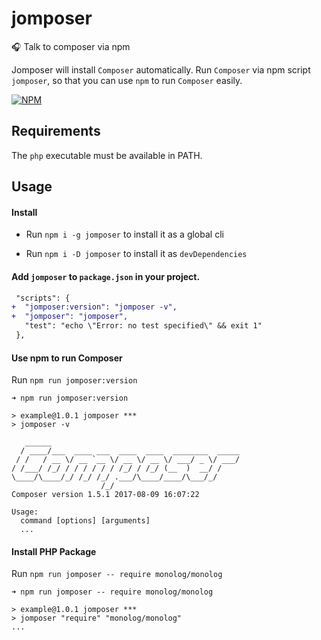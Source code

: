 jomposer
=======
:headphones: Talk to composer via npm

Jomposer will install `Composer` automatically.
Run `Composer` via npm script `jomposer`, so that you can use `npm` to run `Composer` easily.

[![NPM](https://nodei.co/npm/jomposer.png?downloads=true)](https://nodei.co/npm/jomposer/)

## Requirements

The `php` executable must be available in PATH.

## Usage

#### Install

- Run `npm i -g jomposer` to install it as a global cli

- Run `npm i -D jomposer` to install it as `devDependencies`

#### Add `jomposer` to `package.json` in your project.

```diff
 "scripts": {
+  "jomposer:version": "jomposer -v",
+  "jomposer": "jomposer",
   "test": "echo \"Error: no test specified\" && exit 1"
 },
```

#### Use npm to run Composer

Run `npm run jomposer:version`

```
➜ npm run jomposer:version

> example@1.0.1 jomposer ***
> jomposer -v

   ______
  / ____/___  ____ ___  ____  ____  ________  _____
 / /   / __ \/ __ `__ \/ __ \/ __ \/ ___/ _ \/ ___/
/ /___/ /_/ / / / / / / /_/ / /_/ (__  )  __/ /
\____/\____/_/ /_/ /_/ .___/\____/____/\___/_/
                    /_/
Composer version 1.5.1 2017-08-09 16:07:22

Usage:
  command [options] [arguments]
  ...
```

#### Install PHP Package

Run `npm run jomposer -- require monolog/monolog`

```
➜ npm run jomposer -- require monolog/monolog

> example@1.0.1 jomposer ***
> jomposer "require" "monolog/monolog"
...
```


